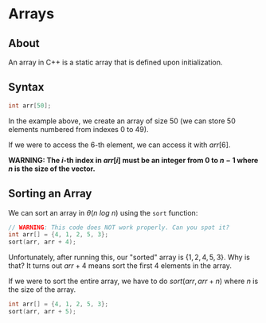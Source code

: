 # Arrays

## About

An array in C++ is a static array that is defined upon initialization.

## Syntax

```cpp
int arr[50];
```

In the example above, we create an array of size $50$ (we can store $50$ elements numbered from indexes $0$ to $49$).

If we were to access the $6$-th element, we can access it with $arr[6]$.

**WARNING: The $i$-th index in $arr[i]$ must be an integer from $0$ to $n - 1$ where $n$ is the size of the vector.**

## Sorting an Array

We can sort an array in $\theta(n \ log \ n)$ using the `sort` function:

```cpp
// WARNING: This code does NOT work properly. Can you spot it?
int arr[] = {4, 1, 2, 5, 3};
sort(arr, arr + 4);
```

Unfortunately, after running this, our "sorted" array is $\{ 1, 2, 4, 5, 3\}$. Why is that? It turns out $arr + 4$ means sort the first $4$ elements in the array.

If we were to sort the entire array, we have to do $sort(arr, arr + n)$ where $n$ is the size of the array.

```cpp
int arr[] = {4, 1, 2, 5, 3};
sort(arr, arr + 5);
```
